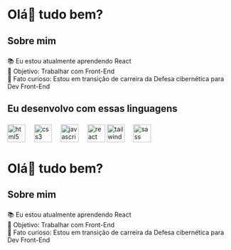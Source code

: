 <!--
**LeandroAS27/LeandroAS27** is a ✨ _special_ ✨ repository because its `README.md` (this file) appears on your GitHub profile.

Here are some ideas to get you started:

- 🔭 I’m currently working on ...
- 🌱 I’m currently learning ...
- 👯 I’m looking to collaborate on ...
- 🤔 I’m looking for help with ...
- 💬 Ask me about ...
- 📫 How to reach me: ...
- 😄 Pronouns: ...
- ⚡ Fun fact: ...
-->
<h1 align="left">Olá👋 tudo bem?</h1>

###

<h2 align="left">Sobre mim</h2>

###

<p align="left">📚 Eu estou atualmente aprendendo React<br>🎯 Objetivo: Trabalhar com Front-End<br>🎲 Fato curioso: Estou em transição de carreira da Defesa cibernética para Dev Front-End</p>

###

<h2 align="left">Eu desenvolvo com essas linguagens</h2>

###

<div align="left">
  <img src="https://cdn.jsdelivr.net/gh/devicons/devicon/icons/html5/html5-original.svg" height="40" alt="html5 logo"  />
  <img width="12" />
  <img src="https://cdn.jsdelivr.net/gh/devicons/devicon/icons/css3/css3-original.svg" height="40" alt="css3 logo"  />
  <img width="12" />
  <img src="https://cdn.jsdelivr.net/gh/devicons/devicon/icons/javascript/javascript-original.svg" height="40" alt="javascript logo"  />
  <img width="12" />
  <img src="https://cdn.jsdelivr.net/gh/devicons/devicon/icons/react/react-original.svg" height="40" alt="react logo"  />
  <img src="https://cdn.jsdelivr.net/gh/devicons/devicon/icons/tailwindcss/tailwindcss-original-wordmark.svg" height="40" alt="tailwindcss logo"  />
  <img width="12" />
  <img src="https://cdn.jsdelivr.net/gh/devicons/devicon/icons/sass/sass-original.svg" height="40" alt="sass logo"  />
</div>

###


<h1 align="left">Olá👋 tudo bem?</h1>

###

<h2 align="left">Sobre mim</h2>

###

<p align="left">📚 Eu estou atualmente aprendendo React<br>🎯 Objetivo: Trabalhar com Front-End<br>🎲 Fato curioso: Estou em transição de carreira da Defesa cibernética para Dev Front-End</p>

###
